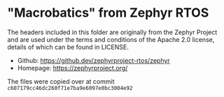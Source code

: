 # "Macrobatics" from Zephyr RTOS

The headers included in this folder are originally from the Zephyr Project and are used under the terms and conditions of the Apache 2.0 license, details of which can be found in LICENSE.

- Github: https://github.dev/zephyrproject-rtos/zephyr
- Homepage: https://zephyrproject.org/

The files were copied over at commit `c607179cc46dc260f71e7ba9e6097e0bc3004e92`
